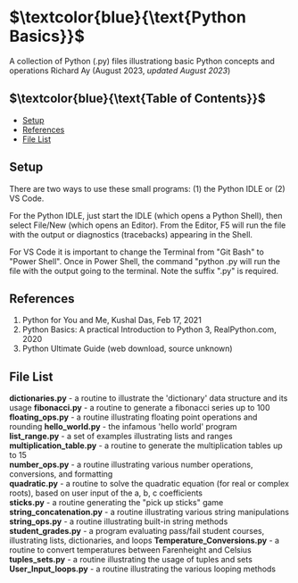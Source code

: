 # $`\textcolor{blue}{\text{Python Basics}}`$
A collection of Python (.py) files illustrationg basic Python concepts and operations
Richard Ay (August 2023, *updated August 2023*)

## $`\textcolor{blue}{\text{Table of Contents}}`$
* [Setup](#setup)
* [References](#references)
* [File List](#file-list)




## Setup
There are two ways to use these small programs: (1) the Python IDLE or (2) VS Code.

For the Python IDLE, just start the IDLE (which opens a Python Shell), then select File/New
(which opens an Editor).  From the Editor, F5 will run the file with the output or 
diagnostics (tracebacks) appearing in the Shell.

For VS Code it is important to change the Terminal from "Git Bash" to "Power Shell".
Once in Power Shell, the command "python <filename>.py will run the file with the 
output going to the terminal.  Note the suffix ".py" is required.

## References
1. Python for You and Me, Kushal Das, Feb 17, 2021  
2. Python Basics: A practical Introduction to Python 3, RealPython.com, 2020  
3. Python Ultimate Guide (web download, source unknown)  



## File List
**dictionaries.py** - a routine to illustrate the 'dictionary' data structure and its usage
**fibonacci.py** - a routine to generate a fibonacci series up to 100  
**floating_ops.py** - a routine illustrating floating point operations and rounding
**hello_world.py** - the infamous 'hello world' program  
**list_range.py** - a set of examples illustrating lists and ranges  
**multiplication_table.py** - a routine to generate the multiplication tables up to 15  
**number_ops.py** - a routine illustrating various number operations, conversions, and formatting  
**quadratic.py** - a routine to solve the quadratic equation (for real or complex roots), based on user input of the a, b, c coefficients  
**sticks.py** - a routine generating the "pick up sticks" game  
**string_concatenation.py** - a routine illustrating various string manipulations  
**string_ops.py** - a routine illustrating built-in string methods
**student_grades.py** - a program evaluating pass/fail student courses, illustrating lists, dictionaries, and loops
**Temperature_Conversions.py** - a  routine to convert temperatures between Farenheight and Celsius  
**tuples_sets.py** - a routine illustrating the usage of tuples and sets  
**User_Input_loops.py** - a routine illustrating the various looping methods  

